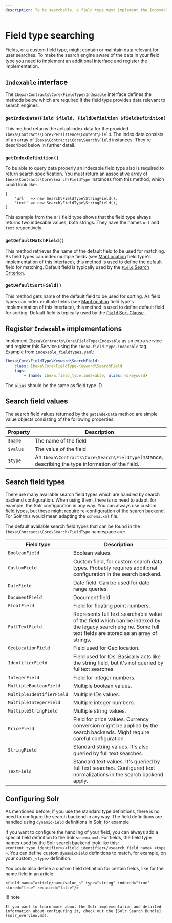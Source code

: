 ```yaml
---
description: To be searchable, a field type must implement the Indexable interface.
---
```


# Field type searching

Fields, or a custom field type, might contain or maintain data relevant for user searches.
To make the search engine aware of the data in your field type you need to implement an additional interface and register the implementation.

## `Indexable` interface

The `Ibexa\Contracts\Core\FieldType\Indexable` interface defines the methods below which are required if the field type provides data relevant to search engines.

### `getIndexData(Field $field, FieldDefinition $fieldDefinition)`

This method returns the actual index data for the provided `Ibexa\Contracts\Core\Persistence\Content\Field`.
The index data consists of an array of `Ibexa\Contracts\Core\Search\Field` instances.
They're described below in further detail.

### `getIndexDefinition()`

To be able to query data properly an indexable field type also is required to return search specification. You must return an associative array of `Ibexa\Contracts\Core\Search\FieldType` instances from this method, which could look like:

```
[
    'url'  => new Search\FieldType\StringField(),
    'text' => new Search\FieldType\StringField(),
]
```

This example from the `Url` field type shows that the field type always returns two indexable values, both strings.
They have the names `url` and `text` respectively.

### `getDefaultMatchField()`

This method retrieves the name of the default field to be used for matching.
As field types can index multiple fields (see [MapLocation](maplocationfield.md) field type's implementation of this interface), this method is used to define the default field for matching.
Default field is typically used by the [`Field` Search Criterion](field_criterion.md).

### `getDefaultSortField()`

This method gets name of the default field to be used for sorting.
As field types can index multiple fields (see [MapLocation](maplocationfield.md) field type's implementation of this interface), this method is used to define default field for sorting.
Default field is typically used by the [`Field` Sort Clause](field_sort_clause.md).

## Register `Indexable` implementations

Implement `Ibexa\Contracts\Core\FieldType\Indexable` as an extra service and register this Service using the `ibexa.field_type.indexable` tag.
Example from [`indexable_fieldtypes.yaml`](https://github.com/ibexa/core/blob/4.6/src/lib/Resources/settings/indexable_fieldtypes.yml):

``` yaml
Ibexa\Core\FieldType\Keyword\SearchField:
    class: Ibexa\Core\FieldType\Keyword\SearchField
    tags:
        - {name: ibexa.field_type.indexable, alias: ezkeyword}
```

The `alias` should be the same as field type ID.

## Search field values

The search field values returned by the `getIndexData` method are simple value objects consisting of the following properties:

|Property|Description|
|--------|-----------|
|`$name`|The name of the field|
|`$value`|The value of the field|
|`$type`|An `Ibexa\Contracts\Core\Search\FieldType` instance, describing the type information of the field.|

## Search field types

There are many available search field types which are handled by search backend configuration.
When using them, there is no need to adapt, for example, the Solr configuration in any way.
You can always use custom field types, but these might require re-configuration of the search backend. For Solr this would mean adapting the `schema.xml` file.

The default available search field types that can be found in the `Ibexa\Contracts\Core\Search\FieldType` namespace are:

|Field type|Description|
|--------|-----------|
|`BooleanField`|Boolean values.|
|`CustomField`|Custom field, for custom search data types. Probably requires additional configuration in the search backend.|
|`DateField`|Date field. Can be used for date range queries.|
|`DocumentField`|Document field|
|`FloatField`|Field for floating point numbers.|
|`FullTextField`|Represents full text searchable value of the field which can be indexed by the legacy search engine. Some full text fields are stored as an array of strings.|
|`GeoLocationField`|Field used for Geo location.|
|`IdentifierField`|Field used for IDs. Basically acts like the string field, but it's not queried by fulltext searches|
|`IntegerField`|Field for integer numbers.|
|`MultipleBooleanField`|Multiple boolean values.|
|`MultipleIdentifierField`|Multiple IDs values.|
|`MultipleIntegerField`|Multiple integer numbers.|
|`MultipleStringField`|Multiple string values.|
|`PriceField`|Field for price values. Currency conversion might be applied by the search backends. Might require careful configuration.|
|`StringField`|Standard string values. It's also queried by full text searches.|
|`TextField`|Standard text values. It's queried by full text searches. Configured text normalizations in the search backend apply.|

## Configuring Solr

As mentioned before, if you use the standard type definitions, there is no need to configure the search backend in any way.
The field definitions are handled using `dynamicField` definitions in Solr, for example.

If you want to configure the handling of your field, you can always add a special field definition to the Solr `schema.xml`.
For fields, the field type names used by the Solr search backend look like this: `<content_type_identifier>/<field_identifier>/<search_field_name>_<type>`.
You can define custom `dynamicField` definitions to match, for example, on your custom `_<type>` definition.

You could also define a custom field definition for certain fields, like for the name field in an article:

```
<field name="article/name/value_s" type="string" indexed="true" stored="true" required="false"/>
```

!!! note

    If you want to learn more about the Solr implementation and detailed information about configuring it, check out the [Solr Search Bundle](solr_overview.md).
